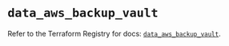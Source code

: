 # `data_aws_backup_vault`

Refer to the Terraform Registry for docs: [`data_aws_backup_vault`](https://registry.terraform.io/providers/hashicorp/aws/6.14.0/docs/data-sources/backup_vault).
